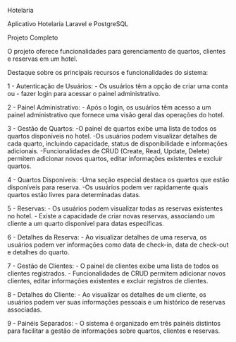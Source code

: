 Hotelaria

Aplicativo Hotelaria Laravel e PostgreSQL

Projeto Completo 

O projeto oferece funcionalidades para gerenciamento de quartos, clientes e reservas em um hotel.

Destaque sobre os principais recursos e funcionalidades do sistema:

1 - Autenticação de Usuários:
    - Os usuários têm a opção de criar uma conta ou - fazer login para acessar o painel administrativo.

2 - Painel Administrativo:
    - Após o login, os usuários têm acesso a um painel administrativo que fornece uma visão geral das operações do hotel.

3 - Gestão de Quartos:
    -O painel de quartos exibe uma lista de todos os quartos disponíveis no hotel.
    -Os usuários podem visualizar detalhes de cada quarto, incluindo capacidade, status de disponibilidade e informações adicionais.
    -Funcionalidades de CRUD (Create, Read, Update, Delete) permitem adicionar novos quartos, editar informações existentes e excluir quartos.

4 - Quartos Disponíveis:
    -Uma seção especial destaca os quartos que estão disponíveis para reserva.
    -Os usuários podem ver rapidamente quais quartos estão livres para determinadas datas.

5 - Reservas:
    - Os usuários podem visualizar todas as reservas existentes no hotel.
    - Existe a capacidade de criar novas reservas, associando um cliente a um quarto disponível para datas específicas.

6 - Detalhes da Reserva:
    - Ao visualizar detalhes de uma reserva, os usuários podem ver informações como data de check-in, data de check-out e detalhes do quarto.

7 - Gestão de Clientes:
    - O painel de clientes exibe uma lista de todos os clientes registrados.
    - Funcionalidades de CRUD permitem adicionar novos clientes, editar informações existentes e excluir registros de clientes.

8 - Detalhes do Cliente:
    - Ao visualizar os detalhes de um cliente, os usuários podem ver suas informações pessoais e um histórico de reservas associadas.

9 - Painéis Separados:
    - O sistema é organizado em três painéis distintos para facilitar a gestão de informações sobre quartos, clientes e reservas.